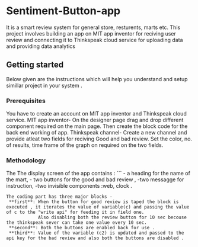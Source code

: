 # Sentiment-Button-app

It is a smart review system for general store, resturents, marts etc. 
This project involves building an app on MIT app inventor for reciving user review and connecting it to Thinkspeak cloud service for uploading data and providing data analytics

## Getting started

Below given are the instructions which will help you understand and setup simillar project in your system .

### Prerequisites

You have to create an account on MIT app inventor and Thinkspeak cloud service.
MIT app inventor- On the designer page drag and drop different component required on the main page.
                  Then create the block code for the back end working of app.
Thinkspeak channel- Create a new channel and provide atleat two fields for reciving Good and bad review. Set the color, no. of results, time frame of the graph                       on required on the two fields.

### Methodology

The The display screen of the app contains :
    ```
    - a heading for the name of the mart, 
    - two buttons for the good and bad review , 
    -two messagge for instruction, 
    -two invisible components :web, clock .
   ```
The coding part has three major blocks - 
    **first**: When the button for good review is taped the block is executed , it iterates the value of variable(c) and passing the value of c to the "write api" for feeding it in field one.
               Also disabling both the review button for 10 sec becouse the thinkspeak sever can take one value every 10 sec. 
    **second**: Both the buttons are enabled back for use . 
    **third**: Value of the variable (c2) is updated and passed to the api key for the bad review and also both the buttons are disabled .
